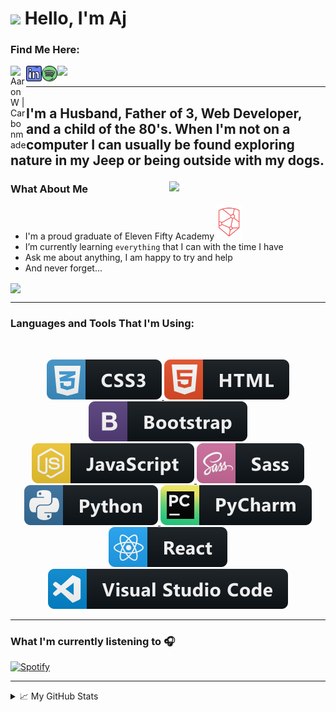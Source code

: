 <h1><img src="https://emojis.slackmojis.com/emojis/images/1531849430/4246/blob-sunglasses.gif?1531849430" width="30" />
  Hello, I'm Aj</h1>

### Find Me Here:

[<img align="left" alt="AaronW | Carbonmade" width="25px"
  src="https://www.flaticon.com/svg/static/icons/svg/921/921490.svg" />][website]

[<img align="left" alt="AaronW | LinkedIn" width="25px"
  src="assets/linkedin.png" />][linkedin]

[<img align="left" alt="AaronW | Spotify" width="25px"
  src="assets/spotify.png" />][spotify]

![](https://visitor-badge.glitch.me/badge?page_id=xaaronwx.xaaronwx)

<hr>

<h2>
  <p align="left">I'm a Husband, Father of 3, Web Developer, and a child of the 80's.
    When I'm not on a computer I can usually be found exploring nature in my Jeep or being outside with my dogs.</p>
</h2>

<img align="right" src="assets/FlySynth.gif" width=250>

### What About Me

- I'm a proud graduate of Eleven Fifty Academy 
<a href="https://elevenfifty.org/courses/" target="blank"><img src="assets/EF.png" width="40px" height="55px"></a>
- I’m currently learning ```everything``` that I can with the time I have
- Ask me about anything, I am happy to try and help
- And never forget...
<img align="center" src="assets/Bill_Ted.gif" width=300>

---

  <h3 align="left"> Languages and Tools That I'm Using:</h3>

  <br />

  <p align="center">
    <!-- For more icons please follow  https://github.com/MikeCodesDotNET/ColoredBadges -->
    <a href="#">
      <img src="badges/css3.svg" alt="css3" style="vertical-align:top margin:6px 4px">
    </a>
    <a href="#">
      <img src="badges/html.svg" alt="html" style="vertical-align:top margin:6px 4px">
    </a>
    <a href="#">
      <img src="badges/bootstrap.svg" alt="bootstrap" style="vertical-align:top margin:6px 4px">
    </a>
    <a href="#">
      <img src="badges/js.svg" alt="js" style="vertical-align:top margin:6px 4px">
    </a>
    <a href="#">
      <img src="badges/sass.svg" alt="sass" style="vertical-align:top margin:6px 4px">
    </a>
    <a href="#">
      <img src="badges/python.svg" alt="python" style="vertical-align:top margin:6px 4px">
    </a>
    <a href="#">
      <img src="badges/jetbrains_pycharm.svg" alt="pycharm" style="vertical-align:top margin:6px 4px">
    </a>
    <a href="#">
      <img src="badges/react.svg" alt="react" style="vertical-align:top margin:6px 4px">
    </a>
    <a href="#">
      <img src="badges/visualstudio_code.svg" alt="visualstudiocode" style="vertical-align:top margin:6px 4px">
    </a>
  </p>

---

### What I'm currently listening to 🎧
[![Spotify](https://spotify-playlist.xaaronwx.vercel.app//api/spotify)](https://open.spotify.com/user/beamerboy_23)

---

<details>
  <summary>📈 My GitHub Stats</summary>
  <img align="center" alt="xAaronWx's GitHub Stats"
    src="https://github-readme-stats.xaaronwx.vercel.app/api?username=xAaronWx&hide=issues&show_icons=true&theme=vue-dark&hide_border=true" />
</details>


<!-- Link Definitions -->

[website]: https://aaronjwhite.carbonmade.com/
[linkedin]: https://www.linkedin.com/in/aaronj-white/
[spotify]: https://open.spotify.com/user/beamerboy_23
